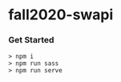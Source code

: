 fall2020-swapi
============

### Get Started

```terminal
> npm i
> npm run sass
> npm run serve
```

